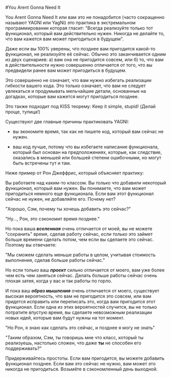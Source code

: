 #You Arent Gonna Need It

You Arent Gonna Need It или вам это не понадобится (часто сокращенно называют YAGNI или YagNi) это практика в экстремальном программировании которая гласит: "Всегда реализуйте только тот функционал, который вам действительно нужен. Никогда не делайте то, что вам кажется вам может пригодиться в будущем".

Даже если вы 100% уверены, что позднее вам пригодится какой-то функционал, не реализуйте её сейчас. Обычно это заканчивается одним из двух сценариев: а) вам она не пригодится совсем, или б) то, что вам в действительности нужно совершенно отличается от того, что вы предвидели ранее вам может пригодиться в будущем.

Это совершенно не означает, что вам нужно избегать реализации гибкости вашего кода. Это только означает, что вам не следует увлекаться и продумывать мельчайшие детали, основанные на догадках, которые вам кажется могут пригодиться позднее.

Это также подходит под KISS теорему: Keep it simple, stupid! (Делай проще, тупица!)

Существуют две главные причины практиковать YAGNI:

* вы экономите время, так как не пишете код, который вам сейчас не нужен.

* ваш код лучше, потому что вы избегаете написание функционала, который был основан на предположениях, которые, как следствие, оказались в меньшей или большей степени ошибочными, но могут быть встречены тут и там.

Ниже пример от Рон Джеффрис, который объясняет практику:

Вы работаете над каким-то классом. Вы только что добавили некоторый функционал, который вам нужен. Вы понимаете, что вам может пригодиться немного еще функционала. Если вам этот функционал сейчас не нужен, не добавляйте его. Почему нет?

"Хорошо, Сэм, почему ты хочешь добавить это сейчас?"

"Ну..., Рон, это сэкономит время позднее."

Но пока ваша _**вселенная**_ очень отличается от моей, вы не можете "сохранить" время, сделав работу сейчас, _если только_ это займет больше времени сделать потом, чем если вы сделаете это сейчас. Поэтому вы отвечаете:

"Мы сможем сделать меньше работы в целом, учитывая стоимость выполнения, сделав больше работы сейчас."

Но если только ваш _**проект**_ сильно отличается от моего, вам уже более чем есть чем заняться сейчас. Делать больше работы сейчас очень плохая затея, когда у вас и так работы по горло.

И пока ваш _**образ мышления**_ очень отличается от моего, существует высокая вероятность, что вам не пригодится это совсем, или вам придется исправить или переписать это, когда вам пригодится этот функционал. Если одна из этих вероятностей случится, вы не только потратите впустую время, вы сделаете невозможным реализации новых идей, которые вам будут нужны на тот момент.

"Но Рон, я знаю как сделать это сейчас, и позднее я могу не знать"

"Таким образом, Сэм, ты говоришь мне что класс, который ты реализуешь, настолько сложен, что даже **ты** не способен его поддерживать?"

Придерживайтесь простоты. Если вам пригодится, вы можете добавить функционал позднее. Если вам это сейчас не нужно, вам может это никогда не пригодиться. Возьмёте в сэкономленный день выходной.



